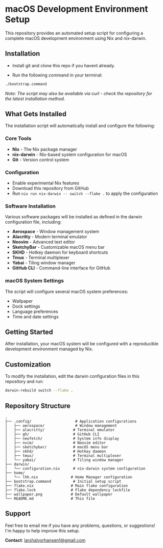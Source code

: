 # macOS Development Environment Setup

This repository provides an automated setup script for configuring a complete macOS development environment using Nix and nix-darwin.

## Installation

- Install git and clone this repo if you havent already.

- Run the following command in your terminal:
```bash
./bootstrap.command
```

_Note: The script may also be available via curl - check the repository for the latest installation method._

## What Gets Installed

The installation script will automatically install and configure the following:

### Core Tools

- **Nix** - The Nix package manager
- **nix-darwin** - Nix-based system configuration for macOS
- **Git** - Version control system

### Configuration

- Enable experimental Nix features
- Download this repository from GitHub
- Run `nix run nix-darwin -- switch --flake .` to apply the configuration

### Software Installation

Various software packages will be installed as defined in the darwin configuration file, including:

- **Aerospace** - Window management system
- **Alacritty** - Modern terminal emulator
- **Neovim** - Advanced text editor
- **SketchyBar** - Customizable macOS menu bar
- **SKHD** - Hotkey daemon for keyboard shortcuts
- **Tmux** - Terminal multiplexer
- **Yabai** - Tiling window manager
- **GitHub CLI** - Command-line interface for GitHub

### macOS System Settings

The script will configure several macOS system preferences:

- Wallpaper
- Dock settings
- Language preferences
- Time and date settings

## Getting Started

After installation, your macOS system will be configured with a reproducible development environment managed by Nix.

## Customization

To modify the installation, edit the darwin configuration files in this repository and run:

```bash
darwin-rebuild switch --flake .
```

## Repository Structure

```
.
├── .config/                    # Application configurations
│   ├── aerospace/              # Window management
│   ├── alacritty/             # Terminal emulator
│   ├── gh/                    # GitHub CLI
│   ├── neofetch/              # System info display
│   ├── nvim/                  # Neovim editor
│   ├── sketchybar/            # macOS menu bar
│   ├── skhd/                  # Hotkey daemon
│   ├── tmux/                  # Terminal multiplexer
│   └── yabai/                 # Tiling window manager
├── darwin/
│   └── configuration.nix      # nix-darwin system configuration
├── home/
│   └── lhh.nix               # Home Manager configuration
├── bootstrap.command          # Initial setup script
├── flake.nix                 # Main flake configuration
├── flake.lock                # Flake dependency lockfile
├── wallpaper.png             # Default wallpaper
└── README.md                 # This file
```

## Support

Feel free to email me if you have any problems, questions, or suggestions! I'm happy to help improve this setup.

**Contact**: [larshalvorhansen1@gmail.com](mailto:larshalvorhansen1@gmail.com)
